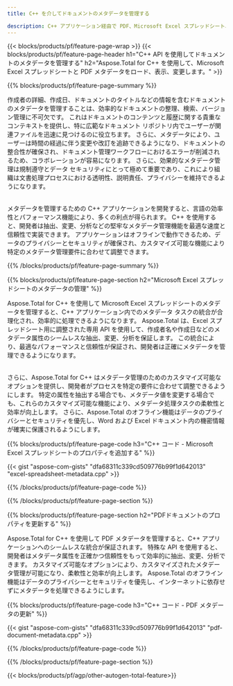 ```yaml
---
title: C++ を介してドキュメントのメタデータを管理する 

description: C++ アプリケーション経由で PDF、Microsoft Excel スプレッドシート、PowerPoint プレゼンテーション、Word ドキュメントのメタデータを表示および更新します。
---
```


{{< blocks/products/pf/feature-page-wrap >}}
{{< blocks/products/pf/feature-page-header h1="C++ API を使用してドキュメントのメタデータを管理する" h2="Aspose.Total for C++ を使用して、Microsoft Excel スプレッドシートと PDF メタデータをロード、表示、変更します。" >}}

{{% blocks/products/pf/feature-page-summary %}}

作成者の詳細、作成日、ドキュメントのタイトルなどの情報を含むドキュメントのメタデータを管理することは、効率的なドキュメントの整理、検索、バージョン管理に不可欠です。 これはドキュメントのコンテンツと履歴に関する貴重なコンテキストを提供し、特に広範なドキュメント リポジトリ内でユーザーが関連ファイルを迅速に見つけるのに役立ちます。 さらに、メタデータにより、ユーザーは時間の経過に伴う変更や改訂を追跡できるようになり、ドキュメントの整合性が確保され、ドキュメント管理ワークフローにおけるエラーが削減されるため、コラボレーションが容易になります。 さらに、効果的なメタデータ管理は規制遵守とデータ セキュリティにとって極めて重要であり、これにより組織は文書処理プロセスにおける透明性、説明責任、プライバシーを維持できるようになります。<br /><br />

メタデータを管理するための C++ アプリケーションを開発すると、言語の効率性とパフォーマンス機能により、多くの利点が得られます。 C++ を使用すると、開発者は抽出、変更、分析などの堅牢なメタデータ管理機能を最適な速度と信頼性で実装できます。 アプリケーションはオフラインで動作できるため、データのプライバシーとセキュリティが確保され、カスタマイズ可能な機能により特定のメタデータ管理要件に合わせて調整できます。

{{% /blocks/products/pf/feature-page-summary  %}}


{{% blocks/products/pf/feature-page-section  h2="Microsoft Excel スプレッドシートのメタデータの管理" %}}

Aspose.Total for C++ を使用して Microsoft Excel スプレッドシートのメタデータを管理すると、C++ アプリケーション内でのメタデータ タスクの統合が合理化され、効率的に処理できるようになります。 Aspose.Total は、Excel スプレッドシート用に調整された専用 API を使用して、作成者名や作成日などのメタデータ属性のシームレスな抽出、変更、分析を保証します。 この統合により、最適なパフォーマンスと信頼性が保証され、開発者は正確にメタデータを管理できるようになります。 <br /><br />

さらに、Aspose.Total for C++ はメタデータ管理のためのカスタマイズ可能なオプションを提供し、開発者がプロセスを特定の要件に合わせて調整できるようにします。 特定の属性を抽出する場合でも、メタデータ値を変更する場合でも、これらのカスタマイズ可能な機能により、メタデータ処理タスクの柔軟性と効率が向上します。 さらに、Aspose.Total のオフライン機能はデータのプライバシーとセキュリティを優先し、Word および Excel ドキュメント内の機密情報が確実に保護されるようにします。

{{% blocks/products/pf/feature-page-code h3="C++ コード - Microsoft Excel スプレッドシートのプロパティを追加する" %}}

{{< gist "aspose-com-gists" "dfa68311c339cd509776b99f1d642013" "excel-spreadsheet-metadata.cpp" >}}

{{% /blocks/products/pf/feature-page-code  %}}

{{% /blocks/products/pf/feature-page-section %}}


{{% blocks/products/pf/feature-page-section  h2="PDFドキュメントのプロパティを更新する" %}}

Aspose.Total for C++ を使用して PDF メタデータを管理すると、C++ アプリケーションへのシームレスな統合が保証されます。 特殊な API を使用すると、開発者はメタデータ属性を正確かつ信頼性をもって効率的に抽出、変更、分析できます。 カスタマイズ可能なオプションにより、カスタマイズされたメタデータ管理が可能になり、柔軟性と効率が向上します。 Aspose.Total のオフライン機能はデータのプライバシーとセキュリティを優先し、インターネットに依存せずにメタデータを処理できるようにします。

{{% blocks/products/pf/feature-page-code h3="C++ コード - PDF メタデータの更新" %}}

{{< gist "aspose-com-gists" "dfa68311c339cd509776b99f1d642013" "pdf-document-metadata.cpp" >}}

{{% /blocks/products/pf/feature-page-code  %}}

{{% /blocks/products/pf/feature-page-section %}}

{{< blocks/products/pf/agp/other-autogen-total-feature>}}